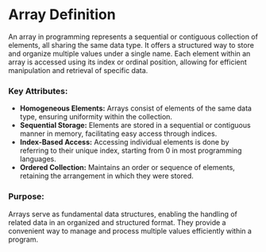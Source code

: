 # Array Definition

An array in programming represents a sequential or contiguous collection of elements, all sharing the same data type. It offers a structured way to store and organize multiple values under a single name. Each element within an array is accessed using its index or ordinal position, allowing for efficient manipulation and retrieval of specific data.

### Key Attributes:

- **Homogeneous Elements:** Arrays consist of elements of the same data type, ensuring uniformity within the collection.
- **Sequential Storage:** Elements are stored in a sequential or contiguous manner in memory, facilitating easy access through indices.
- **Index-Based Access:** Accessing individual elements is done by referring to their unique index, starting from 0 in most programming languages.
- **Ordered Collection:** Maintains an order or sequence of elements, retaining the arrangement in which they were stored.

### Purpose:

Arrays serve as fundamental data structures, enabling the handling of related data in an organized and structured format. They provide a convenient way to manage and process multiple values efficiently within a program.
